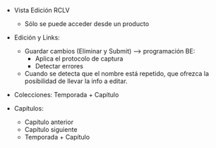 - Vista Edición RCLV
	- Sólo se puede acceder desde un producto

- Edición y Links:
	- Guardar cambios (Eliminar y Submit) --> programación BE:
		- Aplica el protocolo de captura
		- Detectar errores
	- Cuando se detecta que el nombre está repetido, que ofrezca la posibilidad de llevar la info a editar.

- Colecciones: Temporada + Capítulo
- Capítulos:
	- Capítulo anterior
	- Capítulo siguiente
	- Temporada + Capítulo
